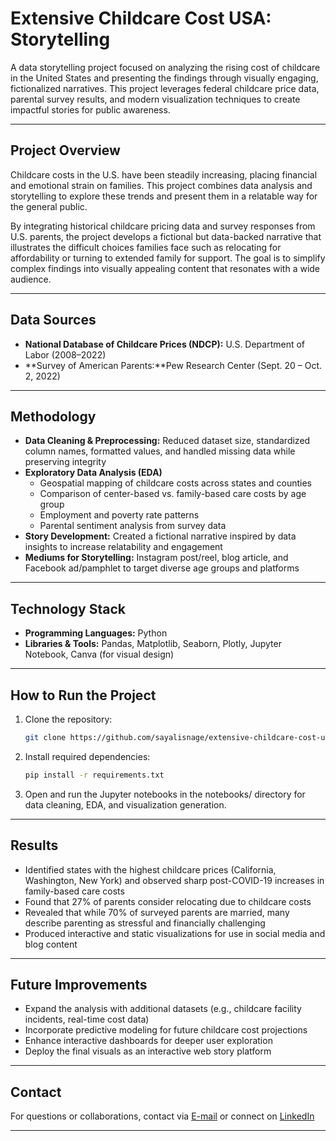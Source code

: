# Extensive Childcare Cost USA: Storytelling

A data storytelling project focused on analyzing the rising cost of childcare in the United States and presenting the findings through visually engaging, fictionalized narratives. This project leverages federal childcare price data, parental survey results, and modern visualization techniques to create impactful stories for public awareness.

---

## Project Overview

Childcare costs in the U.S. have been steadily increasing, placing financial and emotional strain on families. This project combines data analysis and storytelling to explore these trends and present them in a relatable way for the general public.  

By integrating historical childcare pricing data and survey responses from U.S. parents, the project develops a fictional but data-backed narrative that illustrates the difficult choices families face such as relocating for affordability or turning to extended family for support. The goal is to simplify complex findings into visually appealing content that resonates with a wide audience.

---

## Data Sources

- **National Database of Childcare Prices (NDCP):** U.S. Department of Labor (2008–2022)  
- **Survey of American Parents:**Pew Research Center (Sept. 20 – Oct. 2, 2022)  

---

## Methodology

- **Data Cleaning & Preprocessing:** Reduced dataset size, standardized column names, formatted values, and handled missing data while preserving integrity  
- **Exploratory Data Analysis (EDA)** 
  - Geospatial mapping of childcare costs across states and counties  
  - Comparison of center-based vs. family-based care costs by age group  
  - Employment and poverty rate patterns  
  - Parental sentiment analysis from survey data  
- **Story Development:** Created a fictional narrative inspired by data insights to increase relatability and engagement  
- **Mediums for Storytelling:** Instagram post/reel, blog article, and Facebook ad/pamphlet to target diverse age groups and platforms  

---

## Technology Stack

- **Programming Languages:** Python  
- **Libraries & Tools:** Pandas, Matplotlib, Seaborn, Plotly, Jupyter Notebook, Canva (for visual design)  

---

## How to Run the Project

1. Clone the repository:  
   ```bash
   git clone https://github.com/sayalisnage/extensive-childcare-cost-usa-storytelling.git
2. Install required dependencies:
   ```bash
   pip install -r requirements.txt
3. Open and run the Jupyter notebooks in the notebooks/ directory for data cleaning, EDA, and visualization generation.

---

## Results

- Identified states with the highest childcare prices (California, Washington, New York) and observed sharp post-COVID-19 increases in family-based care costs
- Found that 27% of parents consider relocating due to childcare costs
- Revealed that while 70% of surveyed parents are married, many describe parenting as stressful and financially challenging
- Produced interactive and static visualizations for use in social media and blog content

---

## Future Improvements

- Expand the analysis with additional datasets (e.g., childcare facility incidents, real-time cost data)
- Incorporate predictive modeling for future childcare cost projections
- Enhance interactive dashboards for deeper user exploration
- Deploy the final visuals as an interactive web story platform

---

## Contact

For questions or collaborations, contact via [E-mail](sayalinage@gmail.com) or connect on [LinkedIn](www.linkedin.com/in/sayali-nage-34303b136)

---
